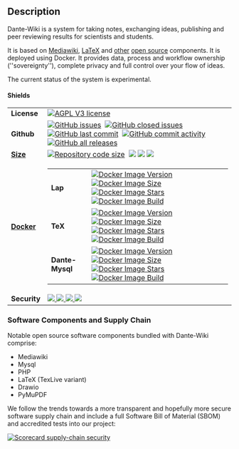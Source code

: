 ## Description

Dante-Wiki is a system for taking notes, exchanging ideas, publishing and peer reviewing results for scientists and students.

It is based on [Mediawiki](https://www.mediawiki.org/), [LaTeX](https://www.latex-project.org/) and 
[other](#components) [open source](https://opensource.com/resources/what-open-source) components. It is deployed using Docker.
It provides data, process and workflow ownership (''sovereignty''), 
complete privacy and full control over your flow of ideas.

The current status of the system is experimental.

#### Shields

<table border=0 style="border-collapse: collapse;">
  <tr>
    <td><b>License</b></td>
    <td><a href=""><img alt="AGPL V3 license" src="https://img.shields.io/badge/License-AGPL%20v3-blue.svg"></a></td>
  </tr>
  <tr>
    <td><b>Github</b></td>
    <td><a href=""><img alt="GitHub issues" src="https://img.shields.io/github/issues/clecap/dante-wiki"></a>&nbsp;
<a href=""><img alt="GitHub closed issues" src="https://img.shields.io/github/issues-closed/clecap/dante-wiki"></a>&nbsp;
<a href=""><img alt="GitHub last commit" src="https://img.shields.io/github/last-commit/clecap/dante-wiki"></a>&nbsp;
<a href=""><img alt="GitHub commit activity" src="https://img.shields.io/github/commit-activity/m/clecap/dante-wiki"></a>&nbsp;
<a href=""><img alt="GitHub all releases" src="https://img.shields.io/github/downloads/clecap/dante-wiki/total"></a></td>
  </tr>
  <tr>
    <td><b><a href="https://github.com/clecap/dante-wiki/blob/master/.github/results/cloc_results.md" title="Show detailed line counts!">Size</a></b></td>
    <td>
      <a href="https://github.com/clecap/dante-wiki/blob/master/.github/results/cloc_results.md" title="Show detailed line counts!"><img alt="Repository code size" src="https://img.shields.io/github/languages/code-size/clecap/dante-wiki?color=lightgreen"></a>&nbsp;
      <a href="https://github.com/clecap/dante-wiki/actions/workflows/count_lines.yml" title="Click leads to report on workflow execution"><img 
        src="https://github.com/clecap/dante-wiki/actions/workflows/count_lines.yml/badge.svg"></a>
      <img src="https://img.shields.io/badge/dynamic/json?url=https%3A%2F%2Fraw.githubusercontent.com/clecap/dante-wiki/master/cloc_results.json&label=Files&query=%24.header.n_files&color=lightgreen">
    <img src="https://img.shields.io/badge/dynamic/json?url=https%3A%2F%2Fraw.githubusercontent.com/clecap/dante-wiki/master/cloc_results.json&label=Lines&query=%24.header.n_lines&color=lightgreen">

</td>
  </tr>
  <tr>
    <td><b><a href="https://hub.docker.com/u/clecap" title="Go to dockerhub repository">Docker</b></td>
    <td>
      <table>
      <tr>
        <td><b>Lap </b></td>
        <td>
          <a href=""><img alt="Docker Image Version" src="https://img.shields.io/docker/v/clecap/lap?sort=date&label=Pulls"></a>&nbsp;
          <a href=""><img alt="Docker Image Size"    src="https://img.shields.io/docker/image-size/clecap/lap?sort=date&label=Size"></a>&nbsp;
          <a href=""><img alt="Docker Image Stars"   src="https://img.shields.io/docker/stars/clecap/lap"></a>&nbsp;
          <a href=""><img alt="Docker Image Build"   src="https://img.shields.io/docker/automated/clecap/lap"></a>
        </td>
      </tr>
      <tr>
        <td><b>TeX </b></td>
        <td>
          <a href=""><img alt="Docker Image Version" src="https://img.shields.io/docker/v/clecap/tex?sort=date&label=Pulls"></a>&nbsp;
          <a href=""><img alt="Docker Image Size"    src="https://img.shields.io/docker/image-size/clecap/tex?sort=date&label=Size"></a>&nbsp;
          <a href=""><img alt="Docker Image Stars"   src="https://img.shields.io/docker/stars/clecap/tex"></a>&nbsp;
          <a href=""><img alt="Docker Image Build"   src="https://img.shields.io/docker/automated/clecap/tex"></a>
        </td>
      </tr>
      <tr>
        <td><b>Dante-Mysql </b></td>
        <td>
          <a href=""><img alt="Docker Image Version" src="https://img.shields.io/docker/v/clecap/dante-mysql?sort=date&label=Pulls"></a>&nbsp;
          <a href=""><img alt="Docker Image Size"    src="https://img.shields.io/docker/image-size/clecap/dante-mysql?sort=date&label=Size"></a>&nbsp;
          <a href=""><img alt="Docker Image Stars"   src="https://img.shields.io/docker/stars/clecap/dante-mysql"></a>&nbsp;
          <a href=""><img alt="Docker Image Build"   src="https://img.shields.io/docker/automated/clecap/dante-mysql"></a>
        </td>
      </tr>
      </table>
    </td>
  </tr>
  <tr>
     <td><b>Security</b></td>
     <td>
       <a href="https://github.com/clecap/dante-wiki/blob/master/doc/sbom.json"><img src="https://img.shields.io/badge/SBOM-available-brightgreen?label=SBOM%20of%20lap">
      <a href=""><img src="https://github.com/clecap/dante-wiki/actions/workflows/github-code-scanning/codeql/badge.svg">
  <img src="https://github.com/clecap/dante-wiki/actions/workflows/docker-scan.yml/badge.svg">
<img src="https://github.com/clecap/dante-wiki/actions/workflows/scorecard.yml/badge.svg">
<!-- [![OpenSSF Scorecard](https://api.scorecard.dev/projects/github.com/{owner}/clecap/badge)](https://scorecard.dev/viewer/?uri=github.com/clecap/dante-wiki) --!>
    </td>
  </tr>
</table>



### <a name="components"></a>Software Components and Supply Chain

Notable open source software components bundled with Dante-Wiki comprise:
* Mediawiki
* Mysql
* PHP
* LaTeX (TexLive variant)
* Drawio
* PyMuPDF

We follow the trends towards a more transparent and hopefully more secure software supply chain
and include a full Software Bill of Material (SBOM) and accredited tests into our project:

[![Scorecard supply-chain security](https://github.com/clecap/dante-wiki/actions/workflows/scorecard.yml/badge.svg)](https://github.com/clecap/dante-wiki/actions/workflows/scorecard.yml)

